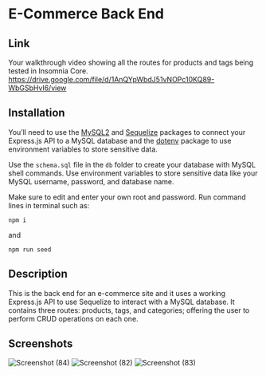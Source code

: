 # E-Commerce Back End

## Link
Your walkthrough video showing all the routes for products and tags being tested in Insomnia Core.
https://drive.google.com/file/d/1AnQYpWbdJ51vNOPc10KQ89-WbGSbHvl6/view

## Installation
You’ll need to use the [MySQL2](https://www.npmjs.com/package/mysql2) and [Sequelize](https://www.npmjs.com/package/sequelize) packages to connect your Express.js API to a MySQL database and the [dotenv](https://www.npmjs.com/package/dotenv) package to use environment variables to store sensitive data.

Use the `schema.sql` file in the `db` folder to create your database with MySQL shell commands. Use environment variables to store sensitive data like your MySQL username, password, and database name.

Make sure to edit and enter your own root and password. Run command lines in terminal such as:

```
npm i
```

and

```
npm run seed
```

## Description
This is the back end for an e-commerce site and it uses a working Express.js API to use Sequelize to interact with a MySQL database. It contains three routes: products, tags, and categories; offering the user to perform CRUD operations on each one.

## Screenshots

![Screenshot (84)](https://user-images.githubusercontent.com/76802722/116801665-dbf7b000-aad9-11eb-9f27-350196c6a584.png)
![Screenshot (82)](https://user-images.githubusercontent.com/76802722/116801667-dd28dd00-aad9-11eb-9f50-aa25961459dc.png)
![Screenshot (83)](https://user-images.githubusercontent.com/76802722/116801668-de5a0a00-aad9-11eb-95dc-6d9faed9eda0.png)
